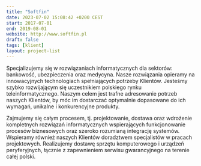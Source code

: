 ```yaml
---
title: "Softfin"
date: 2023-07-02 15:08:42 +0200 CEST
start: 2017-07-01
end: 2019-08-01
website: http://www.softfin.pl
draft: false
tags: [klient]
layout: project-list
---
```


Specjalizujemy się w rozwiązaniach informatycznych dla sektorów: bankowość, ubezpieczenia oraz medycyna. Nasze rozwiązania opieramy na innowacyjnych technologiach spełniających potrzeby Klientów. Jesteśmy szybko rozwijającym się uczestnikiem polskiego rynku teleinformatycznego. Naszym celem jest trafne adresowanie potrzeb naszych Klientów, by móc im dostarczać optymalnie dopasowane do ich wymagań, unikalne i konkurencyjne produkty.

Zajmujemy się całym procesem, tj. projektowanie, dostawa oraz wdrożenie kompletnych rozwiązań informatycznych wspierających funkcjonowanie procesów biznesowych oraz szeroko rozumianą integrację systemów. Wspieramy również naszych Klientów doradztwem specjalistów w pracach projektowych. Realizujemy dostawę sprzętu komputerowego i urządzeń peryferyjnych, łącznie z zapewnieniem serwisu gwarancyjnego na terenie całej polski.